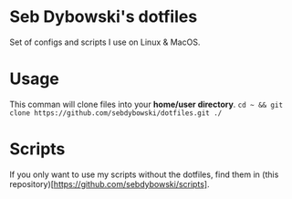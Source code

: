 # Seb Dybowski's dotfiles
Set of configs and scripts I use on Linux & MacOS.

# Usage
This comman will clone files into your **home/user directory**.
`cd ~ && git clone https://github.com/sebdybowski/dotfiles.git ./`

# Scripts
If you only want to use my scripts without the dotfiles, find them in (this repository)[https://github.com/sebdybowski/scripts].

